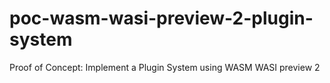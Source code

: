 # poc-wasm-wasi-preview-2-plugin-system
Proof of Concept: Implement a Plugin System using WASM WASI preview 2
